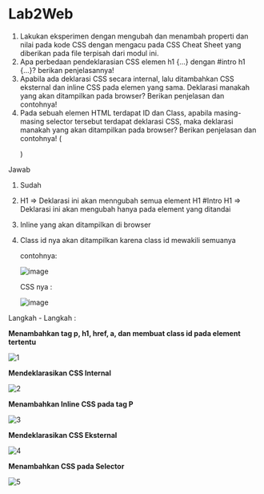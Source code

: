 # Lab2Web

1. Lakukan eksperimen dengan mengubah dan menambah properti dan nilai pada kode CSS
dengan mengacu pada CSS Cheat Sheet yang diberikan pada file terpisah dari modul ini.
2. Apa perbedaan pendeklarasian CSS elemen h1 {...} dengan #intro h1 {...}? berikan
penjelasannya!
3. Apabila ada deklarasi CSS secara internal, lalu ditambahkan CSS eksternal dan inline CSS pada
elemen yang sama. Deklarasi manakah yang akan ditampilkan pada browser? Berikan
penjelasan dan contohnya!
4. Pada sebuah elemen HTML terdapat ID dan Class, apabila masing-masing selector tersebut
terdapat deklarasi CSS, maka deklarasi manakah yang akan ditampilkan pada browser?
Berikan penjelasan dan contohnya! ( <p id="paragraf-1" class="text-paragraf"> )
  
  Jawab
  
 1. Sudah
 2. H1 => Deklarasi ini akan menngubah semua element H1
   #Intro H1 => Deklarasi ini akan mengubah hanya pada element yang ditandai
 3. Inline yang akan ditampilkan di browser
 4. Class id nya akan ditampilkan karena class id mewakili semuanya

    contohnya: 
    
       ![image](https://user-images.githubusercontent.com/39154644/113586588-e39d7380-9657-11eb-8996-98966ba57e14.png)
    
    CSS nya : 
    
    
       ![image](https://user-images.githubusercontent.com/39154644/113586635-f0ba6280-9657-11eb-95ac-26d2736c658e.png)
       
     
 Langkah - Langkah :
 
 **Menambahkan tag p, h1, href, a, dan membuat class id pada element tertentu**
 
 
 ![1](https://user-images.githubusercontent.com/39154644/113587018-6e7e6e00-9658-11eb-80d1-03df83eb8d44.PNG)


 **Mendeklarasikan CSS Internal**
 
 
 ![2](https://user-images.githubusercontent.com/39154644/113587164-9c63b280-9658-11eb-9e06-77d7393c5bd4.PNG)
 
 **Menambahkan Inline CSS pada tag P**
 
 
 ![3](https://user-images.githubusercontent.com/39154644/113587329-d2a13200-9658-11eb-8b86-0f867559a527.PNG)
 
 
 **Mendeklarasikan CSS Eksternal**
 
 
 ![4](https://user-images.githubusercontent.com/39154644/113587442-fb292c00-9658-11eb-882e-b762e5e9c0ec.PNG)
 
 
  **Menambahkan CSS pada Selector**
  
  
  ![5](https://user-images.githubusercontent.com/39154644/113587511-16943700-9659-11eb-996e-d5b0691901b6.PNG)

 

 


